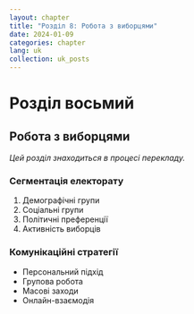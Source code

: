 ```yaml
---
layout: chapter
title: "Розділ 8: Робота з виборцями"
date: 2024-01-09
categories: chapter
lang: uk
collection: uk_posts
---
```


# Розділ восьмий

## Робота з виборцями

*Цей розділ знаходиться в процесі перекладу.*

### Сегментація електорату

1. Демографічні групи
2. Соціальні групи
3. Політичні преференції
4. Активність виборців

### Комунікаційні стратегії

- Персональний підхід
- Групова робота
- Масові заходи
- Онлайн-взаємодія 